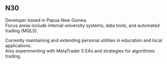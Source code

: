 ## N30

Developer based in Papua New Guinea.  
Focus areas include internal university systems, data tools, and automated trading (MQL5).  

Currently maintaining and extending personal utilities in education and local applications.  
Also experimenting with MetaTrader 5 EAs and strategies for algorithmic trading.



<!---
n30dyn4m1c/n30dyn4m1c is a ✨ special ✨ repository because its `README.md` (this file) appears on your GitHub profile.
You can click the Preview link to take a look at your changes.
--->
